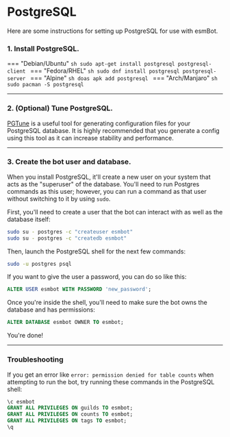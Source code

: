 # PostgreSQL

Here are some instructions for setting up PostgreSQL for use with esmBot.

### 1. Install PostgreSQL.

=== "Debian/Ubuntu"
    ```sh
    sudo apt-get install postgresql postgresql-client
    ```
=== "Fedora/RHEL"
    ```sh
    sudo dnf install postgresql postgresql-server
    ```
=== "Alpine"
    ```sh
    doas apk add postgresql
    ```
=== "Arch/Manjaro"
    ```sh
    sudo pacman -S postgresql
    ```

***

### 2. (Optional) Tune PostgreSQL.

[PGTune](https://pgtune.leopard.in.ua/) is a useful tool for generating configuration files for your PostgreSQL database. It is highly recommended that you generate a config using this tool as it can increase stability and performance.

***

### 3. Create the bot user and database.

When you install PostgreSQL, it'll create a new user on your system that acts as the "superuser" of the database. You'll need to run Postgres commands as this user; however, you can run a command as that user without switching to it by using `sudo`.

First, you'll need to create a user that the bot can interact with as well as the database itself:

```sh
sudo su - postgres -c "createuser esmbot"
sudo su - postgres -c "createdb esmbot"
```

Then, launch the PostgreSQL shell for the next few commands:

```sh
sudo -u postgres psql
```

If you want to give the user a password, you can do so like this:

```sql
ALTER USER esmbot WITH PASSWORD 'new_password';
```

Once you're inside the shell, you'll need to make sure the bot owns the database and has permissions:

```sql
ALTER DATABASE esmbot OWNER TO esmbot;
```

You're done!

***

### Troubleshooting

If you get an error like `error: permission denied for table counts` when attempting to run the bot, try running these commands in the PostgreSQL shell:

```sql
\c esmbot
GRANT ALL PRIVILEGES ON guilds TO esmbot;
GRANT ALL PRIVILEGES ON counts TO esmbot;
GRANT ALL PRIVILEGES ON tags TO esmbot;
\q
```
